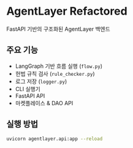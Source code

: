 # AgentLayer Refactored

FastAPI 기반의 구조화된 AgentLayer 백엔드

## 주요 기능

- LangGraph 기반 흐름 실행 (`flow.py`)
- 헌법 규칙 검사 (`rule_checker.py`)
- 로그 저장 (`logger.py`)
- CLI 실행기
- FastAPI API
- 마켓플레이스 & DAO API

## 실행 방법

```bash
uvicorn agentlayer.api:app --reload

